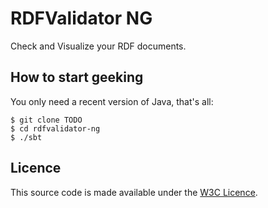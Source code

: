 RDFValidator NG
===============

Check and Visualize your RDF documents.

How to start geeking
--------------------

You only need a recent version of Java, that's all:

    $ git clone TODO
    $ cd rdfvalidator-ng
    $ ./sbt

Licence
-------

This source code is made available under the [W3C Licence](http://opensource.org/licenses/W3C).
